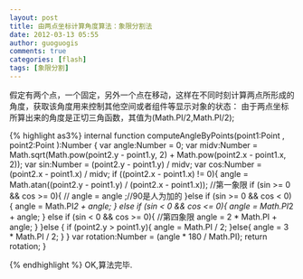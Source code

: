 ```yaml
---
layout: post
title: 由两点坐标计算角度算法：象限分割法
date: 2012-03-13 05:55
author: guoguogis
comments: true
categories: [flash]
tags: [象限分割]
---
```

假定有两个点，一个固定，另外一个点在移动，这样在不同时刻计算两点所形成的角度，获取该角度用来控制其他空间或者组件等显示对象的状态：
由于两点坐标所算出来的角度是正切三角函数，其值为(Math.PI/2,Math.PI/2);

{% highlight as3%}
internal function computeAngleByPoints(point1:Point , point2:Point ):Number
{
     var angle:Number = 0;
     var midv:Number = Math.sqrt(Math.pow(point2.y - point1.y, 2) + Math.pow(point2.x - point1.x, 2));
     var sin:Number = (point2.y - point1.y) / midv;
     var cos:Number = (point2.x - point1.x) / midv;
     if ((point2.x - point1.x) != 0){
         angle = Math.atan((point2.y - point1.y) / (point2.x - point1.x));
         //第一象限
         if (sin &gt;= 0 &amp;&amp; cos &gt;= 0){
            // angle = angle ;//90是人为加的
         }else if (sin &gt;= 0 &amp;&amp; cos &lt; 0){
            angle = Math.PI*2 + angle;
         }
         else if (sin &lt; 0 &amp;&amp; cos &lt;= 0){
            angle = Math.PI*2 + angle;
         }
         else if (sin &lt; 0 &amp;&amp; cos &gt;= 0){
             //第四象限
             angle = 2 * Math.PI + angle;
         }
     }else {
         if (point2.y &gt; point1.y){
            angle = Math.PI / 2;
         }else{
            angle = 3 * Math.PI / 2;
         }
     }
     var rotation:Number = (angle * 180 / Math.PI);
     return rotation;
 }

{% endhighlight %}
OK,算法完毕.

